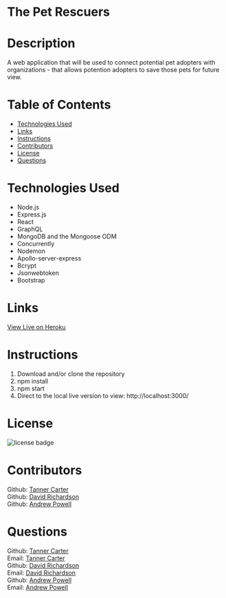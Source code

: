 # The Pet Rescuers


# Description
A web application that will be used to connect potential pet adopters with organizations - that allows potention adopters to save those pets for future view.


# Table of Contents

- [Technologies Used](#Technologies-used)
- [Links](#Links)
- [Instructions](#Instructions)
- [Contributors](#Contributors)
- [License](#license)
- [Questions](#questions)

# Technologies Used
- Node.js
- Express.js
- React
- GraphQL
- MongoDB and the Mongoose ODM
- Concurrently
- Nodemon
- Apollo-server-express
- Bcrypt
- Jsonwebtoken 
- Bootstrap

# Links

[View Live on Heroku]()

# Instructions

1. Download and/or clone the repository
2. npm install
3. npm start
4. Direct to the local live version to view: http://localhost:3000/


# License
![license badge](https://img.shields.io/badge/license-MIT-brightgreen)


# Contributors
Github: [Tanner Carter](https://github.com/TannerCarter) </br>
Github: [David Richardson](https://github.com/DCRich99) </br>
Github: [Andrew Powell](https://github.com/AndrewP3)

# Questions

Github: [Tanner Carter](https://github.com/TannerCarter) </br>
Email: [Tanner Carter](Nottoday@gmail.com) </br>
Github: [David Richardson](https://github.com) </br>
Email: [David Richardson](timanlemvo@gmail.com)</br>
Github: [Andrew Powell](https://github.com/AndrewP3)</br>
Email: [Andrew Powell](https://github.com/AndrewP3)
